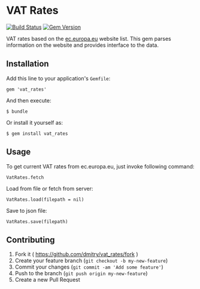 # VAT Rates

[![Build Status](https://secure.travis-ci.org/dmitry/vat_rates.png?branch=master)](http://travis-ci.org/dmitry/vat_rates) [![Gem Version](https://badge.fury.io/rb/vat_rates.png)](http://badge.fury.io/rb/vat_rates)

VAT rates based on the [ec.europa.eu](http://ec.europa.eu/taxation_customs/tic/public/vatRates/vatratesSearch.html) website list. This gem parses information on the website and provides interface to the data.

## Installation

Add this line to your application's `Gemfile`:

    gem 'vat_rates'

And then execute:

    $ bundle

Or install it yourself as:

    $ gem install vat_rates

## Usage

To get current VAT rates from ec.europa.eu, just invoke following command:

    VatRates.fetch

Load from file or fetch from server:

    VatRates.load(filepath = nil)


Save to json file:

    VatRates.save(filepath)

## Contributing

1. Fork it ( https://github.com/dmitry/vat_rates/fork )
2. Create your feature branch (`git checkout -b my-new-feature`)
3. Commit your changes (`git commit -am 'Add some feature'`)
4. Push to the branch (`git push origin my-new-feature`)
5. Create a new Pull Request
